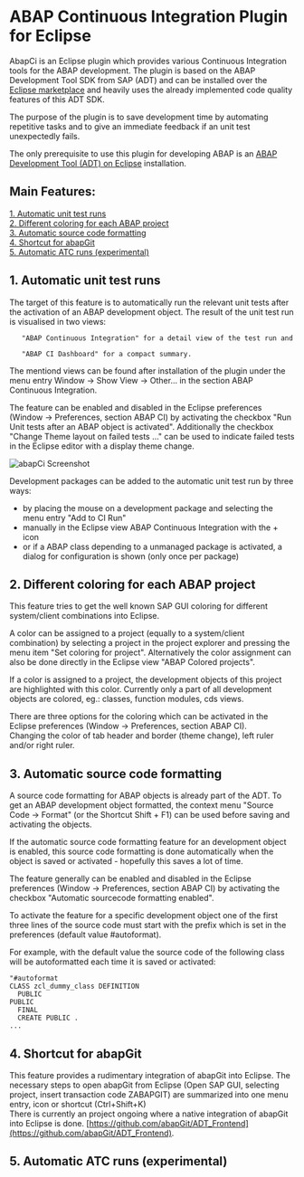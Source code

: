 # ABAP Continuous Integration Plugin for Eclipse 

AbapCi is an Eclipse plugin which provides various Continuous Integration tools for the ABAP development. The plugin is based on the ABAP Development Tool SDK from SAP (ADT) and can be installed over the [Eclipse marketplace](https://marketplace.eclipse.org/content/abap-continuous-integration) and heavily uses the already implemented code quality features of this ADT SDK. 

The purpose of the plugin is to save development time by automating repetitive tasks and to give an immediate feedback if an unit test unexpectedly fails.    

The only prerequisite to use this plugin for developing ABAP is an [ABAP Development Tool (ADT) on Eclipse](https://tools.hana.ondemand.com/#abap) installation. 

## Main Features: 
[1. Automatic unit test runs](#1.-automatic-unit-test-runs)<br>
[2. Different coloring for each ABAP project](#2.-different-coloring-for-each-abap-project)<br>
[3. Automatic source code formatting](#3.-automatic-source-code-formatting)<br>
[4. Shortcut for abapGit](#4.-shortcut-for-abapgit)<br>
[5. Automatic ATC runs (experimental)](#5.-automatic-ATC-runs-(experimental))<br> 


## 1. Automatic unit test runs 
The  target of this feature is to automatically run the relevant unit tests after the activation of an ABAP development object. 
The result of the unit test run is visualised in two views:

       "ABAP Continuous Integration" for a detail view of the test run and 
       
       "ABAP CI Dashboard" for a compact summary.

The mentiond views can be found after installation of the plugin under the menu entry Window -> Show View -> Other... in the section ABAP Continuous Integration. 

The feature can be enabled and disabled in the Eclipse preferences (Window -> Preferences, section ABAP CI) by activating the checkbox "Run Unit tests after an ABAP object is activated". 
Additionally the checkbox "Change Theme layout on failed tests ..." can be used to indicate failed tests in the Eclipse editor with a display theme change.  

![abapCi Screenshot](https://github.com/andau/abapCI/blob/master/docu/unit_test_standard_ui.png)

Development packages can be added to the automatic unit test run by three ways:

 - by placing the mouse on a development package and selecting the menu entry "Add to CI Run"
 - manually in the Eclipse view ABAP Continuous Integration with the + icon 
 - or if a ABAP class depending to a unmanaged package is activated, a dialog for configuration is shown (only once per package)
 

## 2. Different coloring for each ABAP project 
This feature tries to get the well known SAP GUI coloring for different system/client combinations into Eclipse.

A color can be assigned to a project (equally to a system/client combination) by selecting a project in the project explorer and pressing the menu item "Set coloring for project". Alternatively the color assignment can also be done directly in the Eclipse view "ABAP Colored projects". 

If a color is assigned to a project, the development objects of this project are highlighted with this color. 
Currently only a part of all development objects are colored, eg.: classes, function modules, cds views. 

There are three options for the coloring which can be activated in the Eclipse preferences (Window -> Preferences, section ABAP CI).  
Changing the color of tab header and border (theme change), left ruler and/or right ruler. 

## 3. Automatic source code formatting 
A source code formatting for ABAP objects is already part of the ADT. To get an ABAP development object formatted, the context menu "Source Code -> Format" (or the Shortcut Shift + F1) can be used before saving and activating the objects.

If the automatic source code formatting feature for an development object is enabled, this source code formatting is done automatically when the object is saved or activated - hopefully this saves a lot of time. 

The feature generally can be enabled and disabled in the Eclipse preferences (Window -> Preferences, section ABAP CI) by activating the checkbox "Automatic sourcecode formatting enabled".   

To activate the feature for a specific development object one of the first three lines of the source code must start with the prefix which is set in the preferences (default value #autoformat). 

For example, with the default value the source code of the following class will be autoformatted each time it is saved or activated: 

```
"#autoformat 
CLASS zcl_dummy_class DEFINITION
  PUBLIC
PUBLIC
  FINAL
  CREATE PUBLIC .
... 
```

## 4. Shortcut for abapGit 
This feature provides a rudimentary integration of abapGit into Eclipse. The necessary steps to open abapGit from Eclipse (Open SAP GUI, selecting project, insert transaction code ZABAPGIT) are summarized into one menu entry, icon or shortcut (Ctrl+Shift+K)      
There is currently an project ongoing where a native integration of abapGit into Eclipse is done. [https://github.com/abapGit/ADT_Frontend](https://github.com/abapGit/ADT_Frontend). 

## 5. Automatic ATC runs (experimental) 
<description will be available soon>
